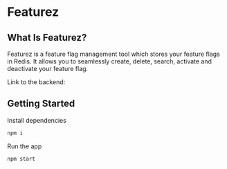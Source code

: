 # Featurez

## What Is Featurez?

Featurez is a feature flag management tool which stores your feature flags in Redis. It allows you to seamlessly create, delete, search, activate and deactivate your feature flag.

Link to the backend:

## Getting Started

Install dependencies

```sh
npm i
```

Run the app

```sh
npm start
```
